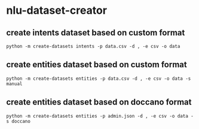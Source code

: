 # nlu-dataset-creator

## create intents dataset based on custom format
```
python -m create-datasets intents -p data.csv -d , -e csv -o data 
```
## create entities dataset based on custom format
```
python -m create-datasets entities -p data.csv -d , -e csv -o data -s manual
```
## create entities dataset based on doccano format
```
python -m create-datasets entities -p admin.json -d , -e csv -o data -s doccano
```